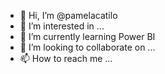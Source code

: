 - 👋 Hi, I’m @pamelacatilo
- 👀 I’m interested in ...
- 🌱 I’m currently learning Power BI
- 💞️ I’m looking to collaborate on ...
- 📫 How to reach me ...

<!---
pamelacatilo/pamelacatilo is a ✨ special ✨ repository because its `README.md` (this file) appears on your GitHub profile.
You can click the Preview link to take a look at your changes.
--->
